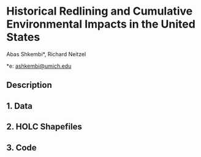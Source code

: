# Historical Redlining and Cumulative Environmental Impacts in the United States

Abas Shkembi*, Richard Neitzel

*e: ashkembi@umich.edu

## Description

## 1. Data

## 2. HOLC Shapefiles

## 3. Code

